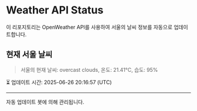 
# Weather API Status

이 리포지토리는 OpenWeather API를 사용하여 서울의 날씨 정보를 자동으로 업데이트합니다.

## 현재 서울 날씨
> 서울의 현재 날씨: overcast clouds, 온도: 21.41°C, 습도: 95%

⏳ 업데이트 시간: 2025-06-26 20:16:57 (UTC)

---
자동 업데이트 봇에 의해 관리됩니다.
